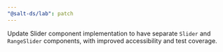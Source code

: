```yaml
---
"@salt-ds/lab": patch
---
```


Update Slider component implementation to have separate `Slider` and `RangeSlider` components, with improved accessibility and test coverage.
